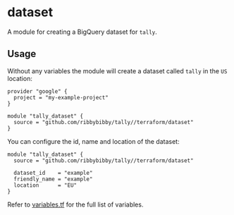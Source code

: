 # dataset

A module for creating a BigQuery dataset for `tally`.

## Usage

Without any variables the module will create a dataset called `tally` in the
`US` location:

```hcl
provider "google" {
  project = "my-example-project"
}

module "tally_dataset" {
  source = "github.com/ribbybibby/tally//terraform/dataset"
}
```

You can configure the id, name and location of the dataset:

```hcl
module "tally_dataset" {
  source = "github.com/ribbybibby/tally//terraform/dataset"

  dataset_id    = "example"
  friendly_name = "example"
  location      = "EU"
}
```

Refer to [variables.tf](./variables.tf) for the full list of variables.
